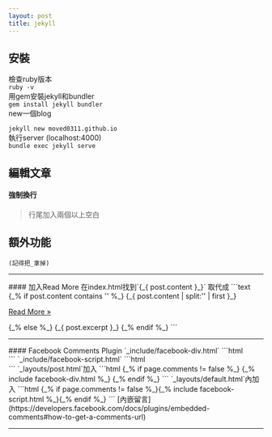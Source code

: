 ```yaml
---
layout: post
title: jekyll
---
```

## 安裝  
檢查ruby版本  
`ruby -v`   
用gem安裝jekyll和bundler  
`gem install jekyll bundler`  
new一個blog  
<!--more-->
`jekyll new moved0311.github.io`   
執行server (localhost:4000)  
`bundle exec jekyll serve`   
## 編輯文章
#### 強制換行
> 行尾加入兩個以上空白

## 額外功能 
`(記得把_拿掉)`
<hr>
#### 加入Read More  
在index.html找到`{_{ post.content }_}`  
取代成  
```text
{_% if post.content contains '<!--more-->' %_}  
  {_{ post.content | split:'<!--more-->' | first }_}  
    <p class="more">  
      <a href="{_{ post.url }_}">Read More &raquo;</a>  
    </p>  
{_% else %_}  
  {_{ post.excerpt }_}  
{_% endif %_}  
```
<hr>
#### Facebook Comments Plugin
`_include/facebook-div.html`  
```html
<div class="fb-comments" data-href="{{ page.url | remove_first: '/' | prepend: site.baseurl | prepend: site.url }}" data-width="auto" data-numposts="5"></div>
```
`_include/facebook-script.html`  
```html
<div id="fb-root"></div>
<script>(function(d, s, id) {
  var js, fjs = d.getElementsByTagName(s)[0];
  if (d.getElementById(id)) return;
  js = d.createElement(s); js.id = id;
  js.src = "//connect.facebook.net/en_US/sdk.js#xfbml=1&version=v2.8&appId=228652297542969";
  fjs.parentNode.insertBefore(js, fjs);
}(document, 'script', 'facebook-jssdk'));</script>
```
`_layouts/post.html`加入
```html
  {_% if page.comments != false %_}
    {_% include facebook-div.html %_}
  {_% endif %_}
```
`_layouts/default.html`<body>內加入 
```html
{_% if page.comments != false %_}{_% include facebook-script.html %_}{_% endif %_}
```
[內嵌留言](https://developers.facebook.com/docs/plugins/embedded-comments#how-to-get-a-comments-url)
<hr>
